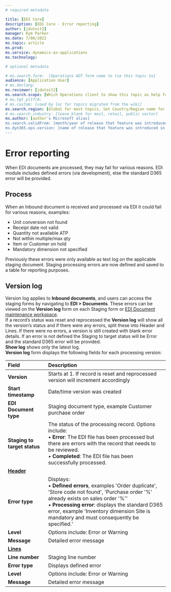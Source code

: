 ```yaml
---
# required metadata

title: [EDI Core]
description: [EDI Core - Error reporting]
author: [jdutoit2]
manager: Kym Parker
ms.date: 7/06/2022
ms.topic: article
ms.prod: 
ms.service: dynamics-ax-applications
ms.technology: 

# optional metadata

# ms.search.form:  [Operations AOT form name to tie this topic to]
audience: [Application User]
# ms.devlang: 
ms.reviewer: [jdutoit2]
ms.search.scope: [Which Operations client to show this topic as help for, to be set by content strategist, see list here: https://microsoft.sharepoint.com/teams/DynDoc/_layouts/15/WopiFrame.aspx?sourcedoc={23419e1c-eb64-42e9-aa9b-79875b428718}&action=edit&wd=target%28Core%20Dynamics%20AX%20CP%20requirements%2Eone%7C4CC185C0%2DEFAA%2D42CD%2D94B9%2D8F2A45E7F61A%2FVersions%20list%20for%20docs%20topics%7CC14BE630%2D5151%2D49D6%2D8305%2D554B5084593C%2F%29]
# ms.tgt_pltfrm: 
# ms.custom: [used by loc for topics migrated from the wiki]
ms.search.region: [Global for most topics. Set Country/Region name for localizations]
# ms.search.industry: [leave blank for most, retail, public sector]
ms.author: [author's Microsoft alias]
ms.search.validFrom: [month/year of release that feature was introduced in, in format yyyy-mm-dd]
ms.dyn365.ops.version: [name of release that feature was introduced in, see list here: https://microsoft.sharepoint.com/teams/DynDoc/_layouts/15/WopiFrame.aspx?sourcedoc={23419e1c-eb64-42e9-aa9b-79875b428718}&action=edit&wd=target%28Core%20Dynamics%20AX%20CP%20requirements%2Eone%7C4CC185C0%2DEFAA%2D42CD%2D94B9%2D8F2A45E7F61A%2FVersions%20list%20for%20docs%20topics%7CC14BE630%2D5151%2D49D6%2D8305%2D554B5084593C%2F%29]
---
```


# Error reporting

When EDI documents are processed, they may fail for various reasons.
EDI module includes defined errors (via development), else the standard D365 error will be provided.

## Process
When an Inbound document is received and processed via EDI it could fail for various reasons, examples:
- Unit conversion not found
- Receipt date not valid
- Quantity not available ATP
- Not within multiple/max qty
- Item or Customer on hold
- Mandatory dimension not specified

Previously these errors were only available as text log on the applicable staging document.
Staging processing errors are now defined and saved to a table for reporting purposes.

## Version log

Version log applies to **Inbound documents**, and users can access the staging forms by navigating to **EDI > Documents**. 
These errors can be viewed on the **Version log** form on each Staging form or [EDI Document maintenance workspace](../Workspaces/EDI-Document-maintenance-workspace.md). <br>
If a record’s status was reset and reprocessed the **Version log** will show all the version’s status and if there were any errors, split these into Header and Lines. If there were no errors, a version is still created with blank error details. If an error is not defined the Staging to target status will be Error and the standard D365 error will be provided. <br>
**Show log** shows only the latest log. <br>
**Version log** form displays the following fields for each processing version: <br>

**Field** 	                      | **Description**
:-------------------------------- |:-------------------------------------
**Version**                       |	Starts at 1. If record is reset and reprocessed version will increment accordingly
**Start timestamp**               |	Date/time version was created
**EDI Document type**             |	Staging document type, example Customer purchase order
**Staging to target status**      |	The status of the processing record. Options include: <br> •	**Error**: The EDI file has been processed but there are errors with the record that needs to be reviewed. <br> •	**Completed**: The EDI file has been successfully processed.
<ins>**Header**</ins>             |
**Error type**                    |	Displays:<br> • **Defined errors**, examples 'Order duplicate', 'Store code not found', 'Purchase order '%' already exists on sales order '%''<br> • **Processing error**: displays the standard D365 error, example 'Inventory dimension Site is mandatory and must consequently be specified.'
**Level**                         |	Options include: Error or Warning
**Message**                       |	Detailed error message
<ins>**Lines**</ins>              |
**Line number**                   |	Staging line number
**Error type**                    |	Displays defined error
**Level**                         |	Options include: Error or Warning
**Message**                       |	Detailed error message
